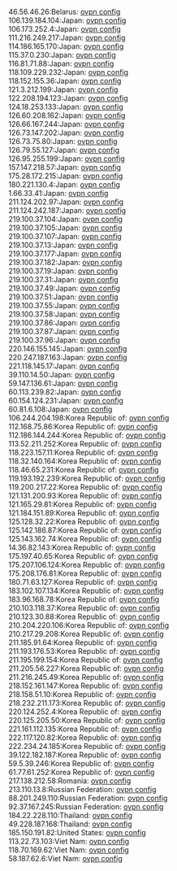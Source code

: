 46.56.46.26:Belarus: [ovpn config](vpn/46_56_46_26.ovpn)  
106.139.184.104:Japan: [ovpn config](vpn/106_139_184_104.ovpn)  
106.173.252.4:Japan: [ovpn config](vpn/106_173_252_4.ovpn)  
111.216.249.217:Japan: [ovpn config](vpn/111_216_249_217.ovpn)  
114.186.165.170:Japan: [ovpn config](vpn/114_186_165_170.ovpn)  
115.37.0.230:Japan: [ovpn config](vpn/115_37_0_230.ovpn)  
116.81.71.88:Japan: [ovpn config](vpn/116_81_71_88.ovpn)  
118.109.229.232:Japan: [ovpn config](vpn/118_109_229_232.ovpn)  
118.152.155.36:Japan: [ovpn config](vpn/118_152_155_36.ovpn)  
121.3.212.199:Japan: [ovpn config](vpn/121_3_212_199.ovpn)  
122.208.194.123:Japan: [ovpn config](vpn/122_208_194_123.ovpn)  
124.18.253.133:Japan: [ovpn config](vpn/124_18_253_133.ovpn)  
126.60.208.162:Japan: [ovpn config](vpn/126_60_208_162.ovpn)  
126.66.167.244:Japan: [ovpn config](vpn/126_66_167_244.ovpn)  
126.73.147.202:Japan: [ovpn config](vpn/126_73_147_202.ovpn)  
126.73.75.80:Japan: [ovpn config](vpn/126_73_75_80.ovpn)  
126.79.55.127:Japan: [ovpn config](vpn/126_79_55_127.ovpn)  
126.95.255.199:Japan: [ovpn config](vpn/126_95_255_199.ovpn)  
157.147.218.57:Japan: [ovpn config](vpn/157_147_218_57.ovpn)  
175.28.172.215:Japan: [ovpn config](vpn/175_28_172_215.ovpn)  
180.221.130.4:Japan: [ovpn config](vpn/180_221_130_4.ovpn)  
1.66.33.41:Japan: [ovpn config](vpn/1_66_33_41.ovpn)  
211.124.202.97:Japan: [ovpn config](vpn/211_124_202_97.ovpn)  
211.124.242.187:Japan: [ovpn config](vpn/211_124_242_187.ovpn)  
219.100.37.104:Japan: [ovpn config](vpn/219_100_37_104.ovpn)  
219.100.37.105:Japan: [ovpn config](vpn/219_100_37_105.ovpn)  
219.100.37.107:Japan: [ovpn config](vpn/219_100_37_107.ovpn)  
219.100.37.13:Japan: [ovpn config](vpn/219_100_37_13.ovpn)  
219.100.37.177:Japan: [ovpn config](vpn/219_100_37_177.ovpn)  
219.100.37.182:Japan: [ovpn config](vpn/219_100_37_182.ovpn)  
219.100.37.19:Japan: [ovpn config](vpn/219_100_37_19.ovpn)  
219.100.37.31:Japan: [ovpn config](vpn/219_100_37_31.ovpn)  
219.100.37.49:Japan: [ovpn config](vpn/219_100_37_49.ovpn)  
219.100.37.51:Japan: [ovpn config](vpn/219_100_37_51.ovpn)  
219.100.37.55:Japan: [ovpn config](vpn/219_100_37_55.ovpn)  
219.100.37.58:Japan: [ovpn config](vpn/219_100_37_58.ovpn)  
219.100.37.86:Japan: [ovpn config](vpn/219_100_37_86.ovpn)  
219.100.37.87:Japan: [ovpn config](vpn/219_100_37_87.ovpn)  
219.100.37.96:Japan: [ovpn config](vpn/219_100_37_96.ovpn)  
220.146.155.145:Japan: [ovpn config](vpn/220_146_155_145.ovpn)  
220.247.187.163:Japan: [ovpn config](vpn/220_247_187_163.ovpn)  
221.118.145.17:Japan: [ovpn config](vpn/221_118_145_17.ovpn)  
39.110.14.50:Japan: [ovpn config](vpn/39_110_14_50.ovpn)  
59.147.136.61:Japan: [ovpn config](vpn/59_147_136_61.ovpn)  
60.113.239.82:Japan: [ovpn config](vpn/60_113_239_82.ovpn)  
60.154.124.231:Japan: [ovpn config](vpn/60_154_124_231.ovpn)  
60.81.6.108:Japan: [ovpn config](vpn/60_81_6_108.ovpn)  
106.244.204.198:Korea Republic of: [ovpn config](vpn/106_244_204_198.ovpn)  
112.168.75.86:Korea Republic of: [ovpn config](vpn/112_168_75_86.ovpn)  
112.186.144.244:Korea Republic of: [ovpn config](vpn/112_186_144_244.ovpn)  
113.52.211.252:Korea Republic of: [ovpn config](vpn/113_52_211_252.ovpn)  
118.223.157.11:Korea Republic of: [ovpn config](vpn/118_223_157_11.ovpn)  
118.32.140.164:Korea Republic of: [ovpn config](vpn/118_32_140_164.ovpn)  
118.46.65.231:Korea Republic of: [ovpn config](vpn/118_46_65_231.ovpn)  
119.193.192.239:Korea Republic of: [ovpn config](vpn/119_193_192_239.ovpn)  
119.200.217.22:Korea Republic of: [ovpn config](vpn/119_200_217_22.ovpn)  
121.131.200.93:Korea Republic of: [ovpn config](vpn/121_131_200_93.ovpn)  
121.165.29.81:Korea Republic of: [ovpn config](vpn/121_165_29_81.ovpn)  
121.184.151.89:Korea Republic of: [ovpn config](vpn/121_184_151_89.ovpn)  
125.128.32.22:Korea Republic of: [ovpn config](vpn/125_128_32_22.ovpn)  
125.142.186.87:Korea Republic of: [ovpn config](vpn/125_142_186_87.ovpn)  
125.143.162.74:Korea Republic of: [ovpn config](vpn/125_143_162_74.ovpn)  
14.36.82.143:Korea Republic of: [ovpn config](vpn/14_36_82_143.ovpn)  
175.197.40.65:Korea Republic of: [ovpn config](vpn/175_197_40_65.ovpn)  
175.207.106.124:Korea Republic of: [ovpn config](vpn/175_207_106_124.ovpn)  
175.208.176.81:Korea Republic of: [ovpn config](vpn/175_208_176_81.ovpn)  
180.71.63.127:Korea Republic of: [ovpn config](vpn/180_71_63_127.ovpn)  
183.102.107.134:Korea Republic of: [ovpn config](vpn/183_102_107_134.ovpn)  
183.96.168.78:Korea Republic of: [ovpn config](vpn/183_96_168_78.ovpn)  
210.103.118.37:Korea Republic of: [ovpn config](vpn/210_103_118_37.ovpn)  
210.123.30.88:Korea Republic of: [ovpn config](vpn/210_123_30_88.ovpn)  
210.204.220.106:Korea Republic of: [ovpn config](vpn/210_204_220_106.ovpn)  
210.217.29.208:Korea Republic of: [ovpn config](vpn/210_217_29_208.ovpn)  
211.185.91.64:Korea Republic of: [ovpn config](vpn/211_185_91_64.ovpn)  
211.193.176.53:Korea Republic of: [ovpn config](vpn/211_193_176_53.ovpn)  
211.195.199.154:Korea Republic of: [ovpn config](vpn/211_195_199_154.ovpn)  
211.205.56.227:Korea Republic of: [ovpn config](vpn/211_205_56_227.ovpn)  
211.216.245.49:Korea Republic of: [ovpn config](vpn/211_216_245_49.ovpn)  
218.152.161.147:Korea Republic of: [ovpn config](vpn/218_152_161_147.ovpn)  
218.158.51.10:Korea Republic of: [ovpn config](vpn/218_158_51_10.ovpn)  
218.232.211.173:Korea Republic of: [ovpn config](vpn/218_232_211_173.ovpn)  
220.124.252.4:Korea Republic of: [ovpn config](vpn/220_124_252_4.ovpn)  
220.125.205.50:Korea Republic of: [ovpn config](vpn/220_125_205_50.ovpn)  
221.161.112.135:Korea Republic of: [ovpn config](vpn/221_161_112_135.ovpn)  
222.117.120.82:Korea Republic of: [ovpn config](vpn/222_117_120_82.ovpn)  
222.234.24.185:Korea Republic of: [ovpn config](vpn/222_234_24_185.ovpn)  
39.122.182.187:Korea Republic of: [ovpn config](vpn/39_122_182_187.ovpn)  
59.5.39.246:Korea Republic of: [ovpn config](vpn/59_5_39_246.ovpn)  
61.77.61.252:Korea Republic of: [ovpn config](vpn/61_77_61_252.ovpn)  
217.138.212.58:Romania: [ovpn config](vpn/217_138_212_58.ovpn)  
213.110.13.8:Russian Federation: [ovpn config](vpn/213_110_13_8.ovpn)  
88.201.249.110:Russian Federation: [ovpn config](vpn/88_201_249_110.ovpn)  
92.37.167.245:Russian Federation: [ovpn config](vpn/92_37_167_245.ovpn)  
184.22.228.110:Thailand: [ovpn config](vpn/184_22_228_110.ovpn)  
49.228.187.168:Thailand: [ovpn config](vpn/49_228_187_168.ovpn)  
185.150.191.82:United States: [ovpn config](vpn/185_150_191_82.ovpn)  
113.22.73.103:Viet Nam: [ovpn config](vpn/113_22_73_103.ovpn)  
118.70.169.62:Viet Nam: [ovpn config](vpn/118_70_169_62.ovpn)  
58.187.62.6:Viet Nam: [ovpn config](vpn/58_187_62_6.ovpn)  
